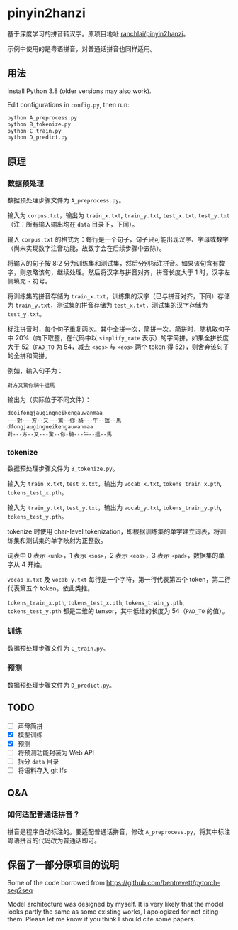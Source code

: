 # pinyin2hanzi

基于深度学习的拼音转汉字。原项目地址 [ranchlai/pinyin2hanzi](https://github.com/ranchlai/pinyin2hanzi)。

示例中使用的是粤语拼音，对普通话拼音也同样适用。

## 用法

Install Python 3.8 (older versions may also work).

Edit configurations in `config.py`, then run:

```sh
python A_preprocess.py
python B_tokenize.py
python C_train.py
python D_predict.py
```

## 原理

### 数据预处理

数据预处理步骤文件为 `A_preprocess.py`。

输入为 `corpus.txt`，输出为 `train_x.txt`, `train_y.txt`, `test_x.txt`, `test_y.txt`（注：所有输入输出均在 `data` 目录下，下同）。

输入 `corpus.txt` 的格式为：每行是一个句子，句子只可能出现汉字、字母或数字（尚未实现数字注音功能，故数字会在后续步骤中去除）。

将输入的句子按 8:2 分为训练集和测试集，然后分别标注拼音。如果该句含有数字，则忽略该句，继续处理。然后将汉字与拼音对齐，拼音长度大于 1 时，汉字左侧填充 `-` 符号。

将训练集的拼音存储为 `train_x.txt`，训练集的汉字（已与拼音对齐，下同）存储为 `train_y.txt`，测试集的拼音存储为 `test_x.txt`，测试集的汉字存储为 `test_y.txt`。

标注拼音时，每个句子重复两次。其中全拼一次，简拼一次。简拼时，随机取句子中 20%（向下取整，在代码中以 `simplify_rate` 表示）的字简拼。如果全拼长度大于 52（`PAD_TO` 为 54，减去 `<sos>` 与 `<eos>` 两个 token 得 52），则舍弃该句子的全拼和简拼。

例如，输入句子为：

```
對方又驚你騎牛搵馬
```

输出为（实际位于不同文件）：

```
deoifongjaugingneikengauwanmaa
---對---方--又---驚--你-騎---牛--搵--馬
dfongjaugingneikengauwanmaa
對---方--又---驚--你-騎---牛--搵--馬
```

### tokenize

数据预处理步骤文件为 `B_tokenize.py`。

输入为 `train_x.txt`, `test_x.txt`，输出为 `vocab_x.txt`, `tokens_train_x.pth`, `tokens_test_x.pth`。

输入为 `train_y.txt`, `test_y.txt`，输出为 `vocab_y.txt`, `tokens_train_y.pth`, `tokens_test_y.pth`。

tokenize 时使用 char-level tokenization，即根据训练集的单字建立词表，将训练集和测试集的单字映射为正整数。

词表中 0 表示 `<unk>`，1 表示 `<sos>`，2 表示 `<eos>`，3 表示 `<pad>`，数据集的单字从 4 开始。

`vocab_x.txt` 及 `vocab_y.txt` 每行是一个字符，第一行代表第四个 token，第二行代表第五个 token，依此类推。

`tokens_train_x.pth`, `tokens_test_x.pth`, `tokens_train_y.pth`, `tokens_test_y.pth` 都是二维的 tensor，其中低维的长度为 54（`PAD_TO` 的值）。

### 训练

数据预处理步骤文件为 `C_train.py`。

### 预测

数据预处理步骤文件为 `D_predict.py`。

## TODO

- [ ] 声母简拼
- [x] 模型训练
- [x] 预测
- [ ] 将预测功能封装为 Web API
- [ ] 拆分 `data` 目录
- [ ] 将语料存入 git lfs

## Q&A

### 如何适配普通话拼音？

拼音是程序自动标注的。要适配普通话拼音，修改 `A_preprocess.py`，将其中标注粤语拼音的代码改为普通话即可。

## 保留了一部分原项目的说明

Some of the code borrowed from https://github.com/bentrevett/pytorch-seq2seq

Model architecture was designed by myself. It is very likely that the model looks partly the same as some existing works, I apologized for not citing them. Please let me know if you think I should cite some papers.
